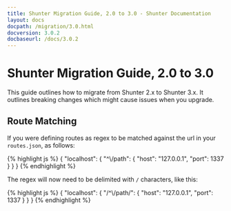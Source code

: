 ```yaml
---
title: Shunter Migration Guide, 2.0 to 3.0 - Shunter Documentation
layout: docs
docpath: /migration/3.0.html
docversion: 3.0.2
docbaseurl: /docs/3.0.2
---
```


Shunter Migration Guide, 2.0 to 3.0
===================================

This guide outlines how to migrate from Shunter 2.x to Shunter 3.x. It outlines breaking changes which might cause issues when you upgrade.

Route Matching
--------------

If you were defining routes as regex to be matched against the url in your `routes.json`, as follows:

{% highlight js %}
{
	"localhost": {
		"^\\/path": {
			"host": "127.0.0.1",
			"port": 1337
		}
	}
}
{% endhighlight %}

The regex will now need to be delimited with `/` characters, like this:

{% highlight js %}
{
	"localhost": {
		"/^\\/path/": {
			"host": "127.0.0.1",
			"port": 1337
		}
	}
}
{% endhighlight %}
